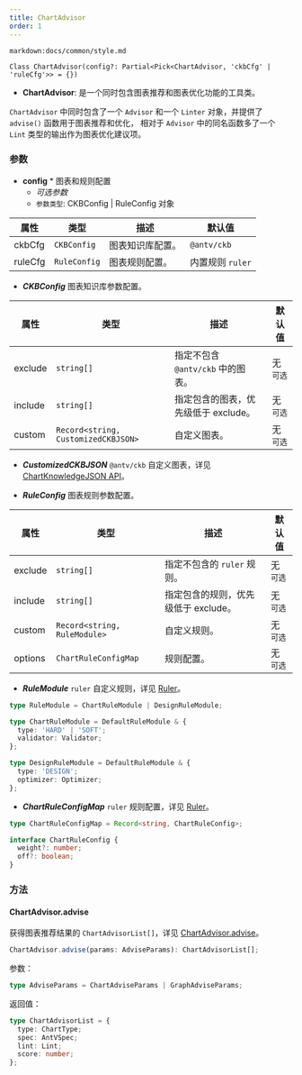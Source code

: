 ```yaml
---
title: ChartAdvisor
order: 1
---
```


`markdown:docs/common/style.md`

<div class='doc-md'>

```sign
Class ChartAdvisor(config?: Partial<Pick<ChartAdvisor, 'ckbCfg' | 'ruleCfg'>> = {})
```

* **ChartAdvisor**: 是一个同时包含图表推荐和图表优化功能的工具类。

`ChartAdvisor` 中同时包含了一个 `Advisor` 和一个 `Linter` 对象，并提供了 `advise()` 函数用于图表推荐和优化，
相对于 `Advisor` 中的同名函数多了一个 `Lint` 类型的输出作为图表优化建议项。

### 参数

* **config** * 图表和规则配置
  * _可选参数_
  * `参数类型`: CKBConfig | RuleConfig 对象

| 属性 | 类型 | 描述 | 默认值 |  
| ----| ---- | ---- | -----|
| ckbCfg | `CKBConfig` | 图表知识库配置。 | `@antv/ckb` |
| ruleCfg | `RuleConfig` | 图表规则配置。 | 内置规则 `ruler` |


* ***CKBConfig*** 图表知识库参数配置。

| 属性 | 类型 | 描述 | 默认值 |  
| ----| ---- | ---- | -----|
| exclude | `string[]` | 指定不包含 `@antv/ckb` 中的图表。 | 无  `可选` |
| include | `string[]` | 指定包含的图表，优先级低于 exclude。 | 无  `可选` |
| custom | `Record<string, CustomizedCKBJSON>` | 自定义图表。 | 无  `可选` |

* ***CustomizedCKBJSON*** `@antv/ckb` 自定义图表，详见 [ChartKnowledgeJSON API](../ckb/CKBJson#参数)。


* ***RuleConfig*** 图表规则参数配置。

| 属性 | 类型 | 描述 | 默认值 |  
| ----| ---- | ---- | -----|
| exclude | `string[]` | 指定不包含的 `ruler` 规则。 | 无  `可选` |
| include | `string[]` | 指定包含的规则，优先级低于 exclude。 | 无  `可选` |
| custom | `Record<string, RuleModule>` | 自定义规则。 | 无  `可选` |
| options | `ChartRuleConfigMap` | 规则配置。 | 无  `可选` |

* ***RuleModule*** `ruler` 自定义规则，详见 [Ruler](./Ruler)。

```ts
type RuleModule = ChartRuleModule | DesignRuleModule;

type ChartRuleModule = DefaultRuleModule & {
  type: 'HARD' | 'SOFT';
  validator: Validator;
};

type DesignRuleModule = DefaultRuleModule & {
  type: 'DESIGN';
  optimizer: Optimizer;
};
```

* ***ChartRuleConfigMap*** `ruler` 规则配置，详见 [Ruler](./Ruler)。

```ts
type ChartRuleConfigMap = Record<string, ChartRuleConfig>;

interface ChartRuleConfig {
  weight?: number;
  off?: boolean;
}
```

### 方法

#### ChartAdvisor.advise

获得图表推荐结果的 `ChartAdvisorList[]`，详见 [ChartAdvisor.advise](./chartAdvice)。

```ts
ChartAdvisor.advise(params: AdviseParams): ChartAdvisorList[];
```

参数：

```ts
type AdviseParams = ChartAdviseParams | GraphAdviseParams;
```

返回值：

```ts
type ChartAdvisorList = {
  type: ChartType;
  spec: AntVSpec;
  lint: Lint;
  score: number;
};
```


</div>
